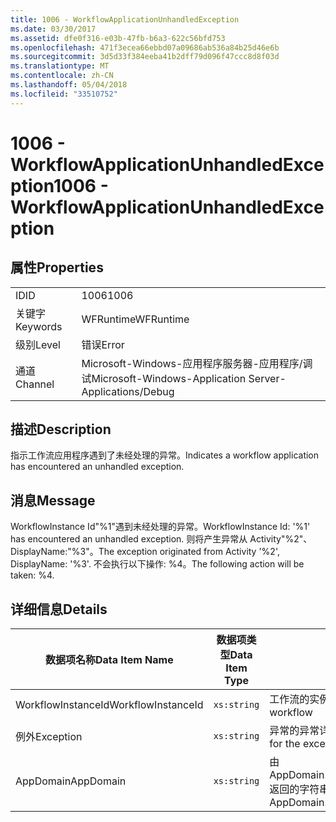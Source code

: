 ```yaml
---
title: 1006 - WorkflowApplicationUnhandledException
ms.date: 03/30/2017
ms.assetid: dfe0f316-e03b-47fb-b6a3-622c56bfd753
ms.openlocfilehash: 471f3ecea66ebbd07a09686ab536a84b25d46e6b
ms.sourcegitcommit: 3d5d33f384eeba41b2dff79d096f47ccc8d8f03d
ms.translationtype: MT
ms.contentlocale: zh-CN
ms.lasthandoff: 05/04/2018
ms.locfileid: "33510752"
---
```

# <a name="1006---workflowapplicationunhandledexception"></a><span data-ttu-id="0fecb-102">1006 - WorkflowApplicationUnhandledException</span><span class="sxs-lookup"><span data-stu-id="0fecb-102">1006 - WorkflowApplicationUnhandledException</span></span>
## <a name="properties"></a><span data-ttu-id="0fecb-103">属性</span><span class="sxs-lookup"><span data-stu-id="0fecb-103">Properties</span></span>  
  
|||  
|-|-|  
|<span data-ttu-id="0fecb-104">ID</span><span class="sxs-lookup"><span data-stu-id="0fecb-104">ID</span></span>|<span data-ttu-id="0fecb-105">1006</span><span class="sxs-lookup"><span data-stu-id="0fecb-105">1006</span></span>|  
|<span data-ttu-id="0fecb-106">关键字</span><span class="sxs-lookup"><span data-stu-id="0fecb-106">Keywords</span></span>|<span data-ttu-id="0fecb-107">WFRuntime</span><span class="sxs-lookup"><span data-stu-id="0fecb-107">WFRuntime</span></span>|  
|<span data-ttu-id="0fecb-108">级别</span><span class="sxs-lookup"><span data-stu-id="0fecb-108">Level</span></span>|<span data-ttu-id="0fecb-109">错误</span><span class="sxs-lookup"><span data-stu-id="0fecb-109">Error</span></span>|  
|<span data-ttu-id="0fecb-110">通道</span><span class="sxs-lookup"><span data-stu-id="0fecb-110">Channel</span></span>|<span data-ttu-id="0fecb-111">Microsoft-Windows-应用程序服务器-应用程序/调试</span><span class="sxs-lookup"><span data-stu-id="0fecb-111">Microsoft-Windows-Application Server-Applications/Debug</span></span>|  
  
## <a name="description"></a><span data-ttu-id="0fecb-112">描述</span><span class="sxs-lookup"><span data-stu-id="0fecb-112">Description</span></span>  
 <span data-ttu-id="0fecb-113">指示工作流应用程序遇到了未经处理的异常。</span><span class="sxs-lookup"><span data-stu-id="0fecb-113">Indicates a workflow application has encountered an unhandled exception.</span></span>  
  
## <a name="message"></a><span data-ttu-id="0fecb-114">消息</span><span class="sxs-lookup"><span data-stu-id="0fecb-114">Message</span></span>  
 <span data-ttu-id="0fecb-115">WorkflowInstance Id"%1"遇到未经处理的异常。</span><span class="sxs-lookup"><span data-stu-id="0fecb-115">WorkflowInstance Id: '%1' has encountered an unhandled exception.</span></span>  <span data-ttu-id="0fecb-116">则将产生异常从 Activity"%2"、 DisplayName:"%3"。</span><span class="sxs-lookup"><span data-stu-id="0fecb-116">The exception originated from Activity '%2', DisplayName: '%3'.</span></span>  <span data-ttu-id="0fecb-117">不会执行以下操作: %4。</span><span class="sxs-lookup"><span data-stu-id="0fecb-117">The following action will be taken: %4.</span></span>  
  
## <a name="details"></a><span data-ttu-id="0fecb-118">详细信息</span><span class="sxs-lookup"><span data-stu-id="0fecb-118">Details</span></span>  
  
|<span data-ttu-id="0fecb-119">数据项名称</span><span class="sxs-lookup"><span data-stu-id="0fecb-119">Data Item Name</span></span>|<span data-ttu-id="0fecb-120">数据项类型</span><span class="sxs-lookup"><span data-stu-id="0fecb-120">Data Item Type</span></span>|<span data-ttu-id="0fecb-121">描述</span><span class="sxs-lookup"><span data-stu-id="0fecb-121">Description</span></span>|  
|--------------------|--------------------|-----------------|  
|<span data-ttu-id="0fecb-122">WorkflowInstanceId</span><span class="sxs-lookup"><span data-stu-id="0fecb-122">WorkflowInstanceId</span></span>|`xs:string`|<span data-ttu-id="0fecb-123">工作流的实例 ID</span><span class="sxs-lookup"><span data-stu-id="0fecb-123">The instance id for the workflow</span></span>|  
|<span data-ttu-id="0fecb-124">例外</span><span class="sxs-lookup"><span data-stu-id="0fecb-124">Exception</span></span>|`xs:string`|<span data-ttu-id="0fecb-125">异常的异常详细信息</span><span class="sxs-lookup"><span data-stu-id="0fecb-125">The exception details for the exception</span></span>|  
|<span data-ttu-id="0fecb-126">AppDomain</span><span class="sxs-lookup"><span data-stu-id="0fecb-126">AppDomain</span></span>|`xs:string`|<span data-ttu-id="0fecb-127">由 AppDomain.CurrentDomain.FriendlyName 返回的字符串。</span><span class="sxs-lookup"><span data-stu-id="0fecb-127">The string returned by AppDomain.CurrentDomain.FriendlyName.</span></span>|
